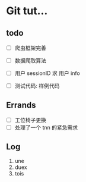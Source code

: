 # Git tut...

## todo

- [ ] 爬虫框架完善
- [ ] 数据爬取算法
- [ ] 用户 sessionID 求 用户 info
- [ ] 测试代码: 样例代码


## Errands

- [ ] 工位椅子更换
- [ ] 处理了一个 tnn 的紧急需求

## Log

1. une
2. duex
3. tois
